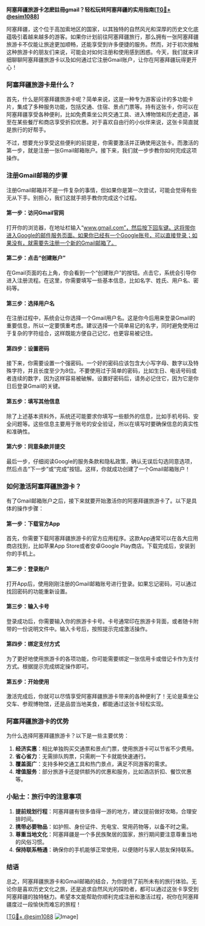 **阿塞拜疆旅游卡怎麽註冊gmail？轻松玩转阿塞拜疆的实用指南[[TG💪+ @esim1088](https://t.me/s/esim1088)]**

阿塞拜疆，这个位于高加索地区的国家，以其独特的自然风光和深厚的历史文化底蕴吸引着越来越多的游客。如果你计划前往阿塞拜疆旅行，那么拥有一张阿塞拜疆旅游卡不仅能让旅途更加顺畅，还能享受到许多便捷的服务。然而，对于初次接触这种旅游卡的朋友们来说，可能会对如何注册和使用感到困惑。今天，我们就来详细聊聊阿塞拜疆旅游卡以及如何通过它注册Gmail账户，让你在阿塞拜疆玩得更开心！

### 阿塞拜疆旅游卡是什么？

首先，什么是阿塞拜疆旅游卡呢？简单来说，这是一种专为游客设计的多功能卡片，集成了多种服务功能，包括交通、住宿、景点门票等。持有这张卡，你可以在阿塞拜疆享受各种便利，比如免费乘坐公共交通工具、进入博物馆和历史遗迹，甚至在某些餐厅和商店享受折扣优惠。对于喜欢自由行的小伙伴来说，这张卡简直就是旅行的好帮手。

不过，想要充分享受这些便利的前提是，你需要激活并正确使用这张卡。而激活的第一步，就是注册一张Gmail邮箱账户。接下来，我们就一步步教你如何完成这项操作。

### 注册Gmail邮箱的步骤

注册Gmail邮箱并不是一件复杂的事情，但如果你是第一次尝试，可能会觉得有些无从下手。别担心，我们这就手把手教你完成这个过程。

#### 第一步：访问Gmail官网

打开你的浏览器，在地址栏输入“www.gmail.com”，然后按下回车键。这将带你进入Google的邮件服务页面。如果你已经有一个Google账号，可以直接登录；如果没有，就需要先注册一个新的Gmail邮箱了。

#### 第二步：点击“创建账户”

在Gmail页面的右上角，你会看到一个“创建账户”的按钮。点击它，系统会引导你进入注册流程。在这里，你需要填写一些基本信息，比如名字、姓氏、用户名、密码等。

#### 第三步：选择用户名

在注册过程中，系统会让你选择一个Gmail用户名。这是你今后用来登录Gmail的重要信息，所以一定要慎重考虑。建议选择一个简单易记的名字，同时避免使用过于复杂的字符组合，这样既能方便自己记忆，也更容易被记住。

#### 第四步：设置密码

接下来，你需要设置一个强密码。一个好的密码应该包含大小写字母、数字以及特殊字符，并且长度至少为8位。不要使用过于简单的密码，比如生日、电话号码或者连续的数字，因为这样容易被破解。设置好密码后，请务必记住它，因为它是你日后登录Gmail的关键。

#### 第五步：填写其他信息

除了上述基本资料外，系统还可能要求你填写一些额外的信息，比如手机号码、安全问题等。这些信息主要用于账号的安全验证，所以在填写时要确保信息的真实性和准确性。

#### 第六步：同意条款并提交

最后一步，仔细阅读Google的服务条款和隐私政策，确认无误后勾选同意选项，然后点击“下一步”或“完成”按钮。这样，你就成功创建了一个Gmail邮箱账户！

### 如何激活阿塞拜疆旅游卡？

有了Gmail邮箱账户之后，接下来就要开始激活你的阿塞拜疆旅游卡了。以下是具体的操作步骤：

#### 第一步：下载官方App

首先，你需要下载阿塞拜疆旅游卡的官方应用程序。这款App通常可以在各大应用商店找到，比如苹果App Store或者安卓Google Play商店。下载完成后，安装到你的手机上。

#### 第二步：登录账户

打开App后，使用刚刚注册的Gmail邮箱账号进行登录。如果忘记密码，可以通过找回密码的功能重新设置。

#### 第三步：输入卡号

登录成功后，你需要输入你的旅游卡卡号。卡号通常印在旅游卡背面，或者随卡附带的一份说明文件中。输入卡号后，按照提示完成激活操作。

#### 第四步：绑定支付方式

为了更好地使用旅游卡的各项功能，你可能需要绑定一张信用卡或借记卡作为支付方式。根据提示完成绑定操作即可。

#### 第五步：开始使用

激活完成后，你就可以尽情享受阿塞拜疆旅游卡带来的各种便利了！无论是乘坐公交车、参观博物馆，还是品尝当地美食，都能通过这张卡轻松实现。

### 阿塞拜疆旅游卡的优势

为什么选择阿塞拜疆旅游卡？以下是一些主要优势：

1. **经济实惠**：相比单独购买交通票和景点门票，使用旅游卡可以节省不少费用。
2. **省心省力**：无需排队购票，只需刷一下卡就能快速通行。
3. **覆盖面广**：支持多种交通工具和热门景点，满足不同游客的需求。
4. **增值服务**：部分旅游卡还提供额外的优惠和服务，比如酒店折扣、餐饮优惠等。

### 小贴士：旅行中的注意事项

1. **提前规划行程**：阿塞拜疆有很多值得一游的地方，建议提前做好攻略，合理安排时间。
2. **携带必要物品**：如护照、身份证件、充电宝、常用药物等，以备不时之需。
3. **尊重当地文化**：阿塞拜疆是一个多民族聚居的国家，旅行期间要注意尊重当地的风俗习惯。
4. **保持联系畅通**：确保你的手机能够正常使用，以便随时与家人朋友保持联系。

### 结语

总之，阿塞拜疆旅游卡和Gmail邮箱的结合，为你提供了前所未有的旅行体验。无论你是喜欢历史文化之旅，还是追求自然风光的探险者，都可以通过这张卡享受到阿塞拜疆的独特魅力。希望本文能帮助你顺利完成注册和激活过程，祝你在阿塞拜疆度过一段愉快而难忘的旅程！

[[TG💪+ @esim1088](https://t.me/s/esim1088) ![Image](https://i.postimg.cc/4NQfJmqS/Snipaste-2025-05-13-00-14-12.png)]